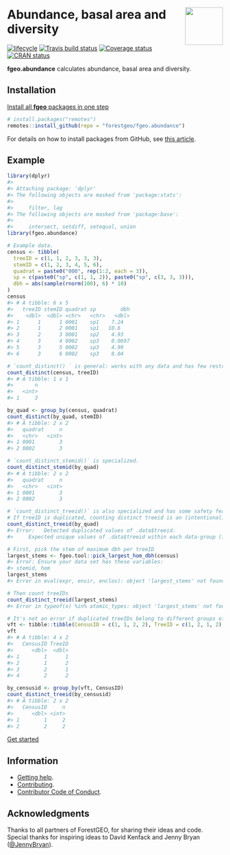 
<!-- README.md is generated from README.Rmd. Please edit that file -->

# <img src="https://i.imgur.com/vTLlhbp.png" align="right" height=88 /> Abundance, basal area and diversity

[![lifecycle](https://img.shields.io/badge/lifecycle-experimental-orange.svg)](https://www.tidyverse.org/lifecycle/#experimental)
[![Travis build
status](https://travis-ci.org/forestgeo/fgeo.abundance.svg?branch=master)](https://travis-ci.org/forestgeo/fgeo.abundance)
[![Coverage
status](https://codecov.io/gh/forestgeo/fgeo.abundance/branch/master/graph/badge.svg)](https://codecov.io/github/forestgeo/fgeo.abundance?branch=master)
[![CRAN
status](http://www.r-pkg.org/badges/version/fgeo.abundance)](https://cran.r-project.org/package=fgeo.abundance)

**fgeo.abundance** calculates abundance, basal area and diversity.

## Installation

[Install all **fgeo** packages in one
step](https://forestgeo.github.io/fgeo/index.html#installation)

``` r
# install.packages("remotes")
remotes::install_github(repo = "forestgeo/fgeo.abundance")
```

For details on how to install packages from GitHub, see [this
article](https://goo.gl/dQKEeg).

## Example

``` r
library(dplyr)
#> 
#> Attaching package: 'dplyr'
#> The following objects are masked from 'package:stats':
#> 
#>     filter, lag
#> The following objects are masked from 'package:base':
#> 
#>     intersect, setdiff, setequal, union
library(fgeo.abundance)

# Example data.
census <- tibble(
  treeID = c(1, 1, 2, 3, 3, 3),
  stemID = c(1, 2, 3, 4, 5, 6),
  quadrat = paste0("000", rep(1:2, each = 3)),
  sp = c(paste0("sp", c(1, 1, 2)), paste0("sp", c(3, 3, 3))),
  dbh = abs(sample(rnorm(100), 6) * 10)
)
census
#> # A tibble: 6 x 5
#>   treeID stemID quadrat sp        dbh
#>    <dbl>  <dbl> <chr>   <chr>   <dbl>
#> 1      1      1 0001    sp1    7.24  
#> 2      1      2 0001    sp1   10.6   
#> 3      2      3 0001    sp2    4.93  
#> 4      3      4 0002    sp3    0.0697
#> 5      3      5 0002    sp3    4.99  
#> 6      3      6 0002    sp3    8.04

# `count_distinct() ` is general: works with any data and has few restrictions.
count_distinct(census, treeID)
#> # A tibble: 1 x 1
#>       n
#>   <int>
#> 1     3

by_quad <- group_by(census, quadrat)
count_distinct(by_quad, stemID)
#> # A tibble: 2 x 2
#>   quadrat     n
#>   <chr>   <int>
#> 1 0001        3
#> 2 0002        3

# `count_distinct_stemid()` is specialized.
count_distinct_stemid(by_quad)
#> # A tibble: 2 x 2
#>   quadrat     n
#>   <chr>   <int>
#> 1 0001        3
#> 2 0002        3

# `count_distinct_treeid()` is also specialized and has some safety features.
# If treeID is duplicated, counting distinct treeid is an (intentional) error.
count_distinct_treeid(by_quad)
#> Error:   Detected duplicated values of .data$treeid.
#>     Expected unique values of .data$treeid within each data-group (if any)

# First, pick the stem of maximum dbh per treeID
largest_stems <- fgeo.tool::pick_largest_hom_dbh(census)
#> Error: Ensure your data set has these variables:
#> stemid, hom
largest_stems
#> Error in eval(expr, envir, enclos): object 'largest_stems' not found

# Then count treeIDs
count_distinct_treeid(largest_stems)
#> Error in typeof(x) %in% atomic_types: object 'largest_stems' not found

# It's not an error if duplicated treeIDs belong to different groups of data.
vft <- tibble::tibble(CensusID = c(1, 1, 2, 2), TreeID = c(1, 2, 1, 2))
vft
#> # A tibble: 4 x 2
#>   CensusID TreeID
#>      <dbl>  <dbl>
#> 1        1      1
#> 2        1      2
#> 3        2      1
#> 4        2      2

by_censusid <- group_by(vft, CensusID)
count_distinct_treeid(by_censusid)
#> # A tibble: 2 x 2
#>   CensusID     n
#>      <dbl> <int>
#> 1        1     2
#> 2        2     2
```

[Get started](https://forestgeo.github.io/fgeo/articles/fgeo.html)

## Information

  - [Getting help](SUPPORT.md).
  - [Contributing](CONTRIBUTING.md).
  - [Contributor Code of Conduct](CODE_OF_CONDUCT.md).

## Acknowledgments

Thanks to all partners of ForestGEO, for sharing their ideas and code.
Special thanks for inspiring ideas to David Kenfack and Jenny Bryan
([@JennyBryan](https://twitter.com/JennyBryan)).
